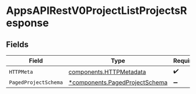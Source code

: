 # AppsAPIRestV0ProjectListProjectsResponse


## Fields

| Field                                                                           | Type                                                                            | Required                                                                        | Description                                                                     |
| ------------------------------------------------------------------------------- | ------------------------------------------------------------------------------- | ------------------------------------------------------------------------------- | ------------------------------------------------------------------------------- |
| `HTTPMeta`                                                                      | [components.HTTPMetadata](../../models/components/httpmetadata.md)              | :heavy_check_mark:                                                              | N/A                                                                             |
| `PagedProjectSchema`                                                            | [*components.PagedProjectSchema](../../models/components/pagedprojectschema.md) | :heavy_minus_sign:                                                              | OK                                                                              |